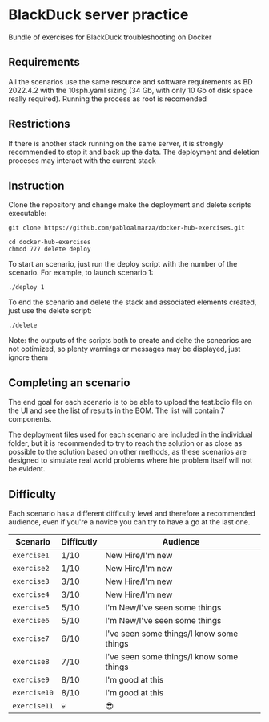# BlackDuck server practice

Bundle of exercises for BlackDuck troubleshooting on Docker


## Requirements

All the scenarios use the same resource and software requirements as BD 2022.4.2 with the 10sph.yaml sizing (34 Gb, with only 10 Gb of disk space really required).
Running the process as root is recomended

## Restrictions

If there is another stack running on the same server, it is strongly recommended to stop it and back up the data. The deployment and deletion proceses may interact with the current stack


## Instruction 

Clone the repository and change make the deployment and delete scripts executable:

```
git clone https://github.com/pabloalmarza/docker-hub-exercises.git
```
```
cd docker-hub-exercises
chmod 777 delete deploy
```

To start an scenario, just run the deploy script with the number of the scenario. For example, to launch scenario 1:


```
./deploy 1
```

To end the scenario and delete the stack and associated elements created, just use the delete script:

```
./delete
```

Note: the outputs of the scripts both to create and delte the scnearios are not optimized, so plenty warnings or messages may be displayed, just ignore them

## Completing an scenario

The end goal for each scenario is to be able to upload the test.bdio file on the UI and see the list of results in the BOM. The list will contain 7 components.

The deployment files used for each scenario are included in the individual folder, but it is recommended to try to reach the solution or as close as possible to the solution based on other methods, as these scenarios are designed to simulate real world problems where hte problem itself will not be evident.


## Difficulty

Each scenario has a different difficulty level and therefore a recommended audience, even if you're a novice you can try to have a go at the last one.


| Scenario | Difficutly | Audience |
| --------- | ----------- | ------- |
| `exercise1` | 1/10 | New Hire/I'm new |
| `exercise2` | 1/10 | New Hire/I'm new |
| `exercise3` | 3/10 | New Hire/I'm new |
| `exercise4` | 3/10 | New Hire/I'm new  |
| `exercise5` | 5/10 | I'm New/I've seen some things  |
| `exercise6` | 5/10 | I'm New/I've seen some things  |
| `exercise7` | 6/10 | I've seen some things/I know some things |
| `exercise8` | 7/10 | I've seen some things/I know some things |
| `exercise9` | 8/10 | I'm good at this  |
| `exercise10` | 8/10 | I'm good at this  |
| `exercise11` | :skull:| :sunglasses:  |
